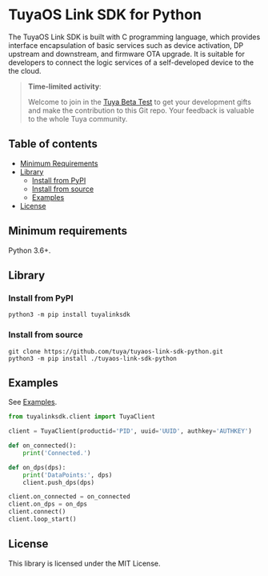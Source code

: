 # TuyaOS Link SDK for Python

The TuyaOS Link SDK is built with C programming language, which provides interface encapsulation of basic services such as device activation, DP upstream and downstream, and firmware OTA upgrade. It is suitable for developers to connect the logic services of a self-developed device to the the cloud.

> **Time-limited activity**:
>
> Welcome to join in the [Tuya Beta Test](http://iot.tuya.com/?_source=9e2500920fe2275d1d1d5192dadd3f79) to get your development gifts and make the contribution to this Git repo. Your feedback is valuable to the whole Tuya community.

## Table of contents

- [Minimum Requirements](#minimum-requirements)
- [Library](#library)
    - [Install from PyPI](#install-from-pypi)
    - [Install from source](#install-from-source)
  - [Examples](#examples)
- [License](#license)

## Minimum requirements

Python 3.6+.

## Library

### Install from PyPI

```
python3 -m pip install tuyalinksdk
```

### Install from source

```
git clone https://github.com/tuya/tuyaos-link-sdk-python.git
python3 -m pip install ./tuyaos-link-sdk-python
```

## Examples

See [Examples](examples).

```python
from tuyalinksdk.client import TuyaClient

client = TuyaClient(productid='PID', uuid='UUID', authkey='AUTHKEY')

def on_connected():
    print('Connected.')

def on_dps(dps):
    print('DataPoints:', dps)
    client.push_dps(dps)

client.on_connected = on_connected
client.on_dps = on_dps
client.connect()
client.loop_start()
```

## License

This library is licensed under the MIT License.
